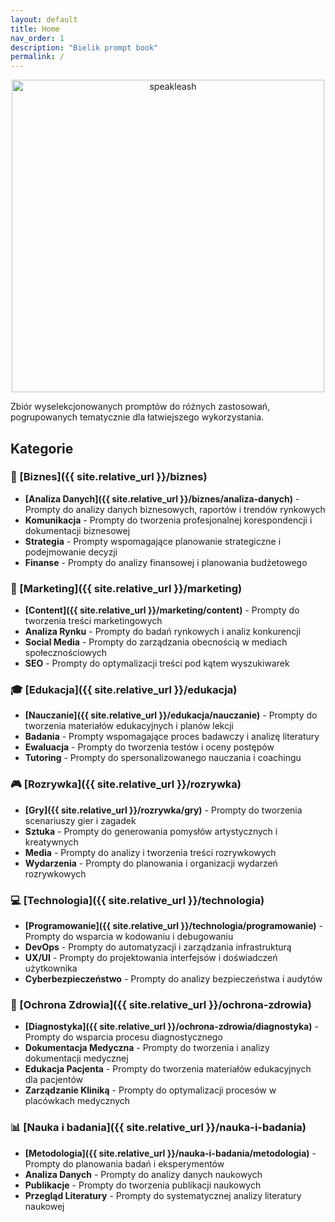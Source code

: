 ```yaml
---
layout: default
title: Home
nav_order: 1
description: "Bielik prompt book"
permalink: /
---
```


<center><img src="{{ site.relative_url }}/assets/images/SpeakLeash_logo.svg" alt="speakleash" width="500" /></center>

Zbiór wyselekcjonowanych promptów do różnych zastosowań, pogrupowanych tematycznie dla łatwiejszego wykorzystania.

## Kategorie

### 🏢 [Biznes]({{ site.relative_url }}/biznes)
- **[Analiza Danych]({{ site.relative_url }}/biznes/analiza-danych)** - Prompty do analizy danych biznesowych, raportów i trendów rynkowych
- **Komunikacja** - Prompty do tworzenia profesjonalnej korespondencji i dokumentacji biznesowej
- **Strategia** - Prompty wspomagające planowanie strategiczne i podejmowanie decyzji
- **Finanse** - Prompty do analizy finansowej i planowania budżetowego

### 🎯 [Marketing]({{ site.relative_url }}/marketing)
- **[Content]({{ site.relative_url }}/marketing/content)** - Prompty do tworzenia treści marketingowych
- **Analiza Rynku** - Prompty do badań rynkowych i analiz konkurencji
- **Social Media** - Prompty do zarządzania obecnością w mediach społecznościowych
- **SEO** - Prompty do optymalizacji treści pod kątem wyszukiwarek

### 🎓 [Edukacja]({{ site.relative_url }}/edukacja)
- **[Nauczanie]({{ site.relative_url }}/edukacja/nauczanie)** - Prompty do tworzenia materiałów edukacyjnych i planów lekcji
- **Badania** - Prompty wspomagające proces badawczy i analizę literatury
- **Ewaluacja** - Prompty do tworzenia testów i oceny postępów
- **Tutoring** - Prompty do spersonalizowanego nauczania i coachingu

### 🎮 [Rozrywka]({{ site.relative_url }}/rozrywka)
- **[Gry]({{ site.relative_url }}/rozrywka/gry)** - Prompty do tworzenia scenariuszy gier i zagadek
- **Sztuka** - Prompty do generowania pomysłów artystycznych i kreatywnych
- **Media** - Prompty do analizy i tworzenia treści rozrywkowych
- **Wydarzenia** - Prompty do planowania i organizacji wydarzeń rozrywkowych

### 💻 [Technologia]({{ site.relative_url }}/technologia)
- **[Programowanie]({{ site.relative_url }}/technologia/programowanie)** - Prompty do wsparcia w kodowaniu i debugowaniu
- **DevOps** - Prompty do automatyzacji i zarządzania infrastrukturą
- **UX/UI** - Prompty do projektowania interfejsów i doświadczeń użytkownika
- **Cyberbezpieczeństwo** - Prompty do analizy bezpieczeństwa i audytów

### 🏥 [Ochrona Zdrowia]({{ site.relative_url }}/ochrona-zdrowia)
- **[Diagnostyka]({{ site.relative_url }}/ochrona-zdrowia/diagnostyka)** - Prompty do wsparcia procesu diagnostycznego
- **Dokumentacja Medyczna** - Prompty do tworzenia i analizy dokumentacji medycznej
- **Edukacja Pacjenta** - Prompty do tworzenia materiałów edukacyjnych dla pacjentów
- **Zarządzanie Kliniką** - Prompty do optymalizacji procesów w placówkach medycznych


### 📊 [Nauka i badania]({{ site.relative_url }}/nauka-i-badania)
- **[Metodologia]({{ site.relative_url }}/nauka-i-badania/metodologia)** - Prompty do planowania badań i eksperymentów
- **Analiza Danych** - Prompty do analizy danych naukowych
- **Publikacje** - Prompty do tworzenia publikacji naukowych
- **Przegląd Literatury** - Prompty do systematycznej analizy literatury naukowej



